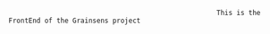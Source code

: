                                                         This is the FrontEnd of the Grainsens project
